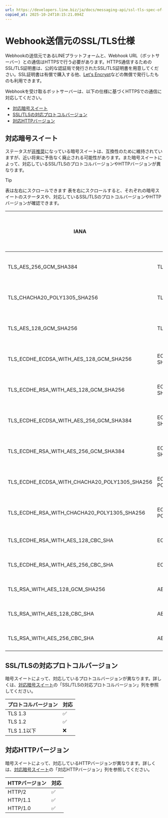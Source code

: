 ```yaml
---
url: https://developers.line.biz/ja/docs/messaging-api/ssl-tls-spec-of-the-webhook-source/
copied_at: 2025-10-24T10:15:21.094Z
---
```

# Webhook送信元のSSL/TLS仕様

Webhookの送信元であるLINEプラットフォームと、Webhook URL（ボットサーバー）との通信はHTTPSで行う必要があります。HTTPS通信するためのSSL/TLS証明書は、公的な認証局で発行されたSSL/TLS証明書を用意してください。SSL証明書は有償で購入する他、[Let's Encrypt](https://letsencrypt.org/)などの無償で発行したものも利用できます。

Webhookを受け取るボットサーバーは、以下の仕様に基づくHTTPSでの通信に対応してください。

*   [対応暗号スイート](#cipher-suites)
*   [SSL/TLSの対応プロトコルバージョン](#protocol-version)
*   [対応HTTPバージョン](#http-version)

## 対応暗号スイート

ステータスが[非推奨](https://developers.line.biz/ja/glossary/#deprecated)になっている暗号スイートは、互換性のために維持されていますが、近い将来に予告なく廃止される可能性があります。また暗号スイートによって、対応しているSSL/TLSのプロトコルバージョンやHTTPバージョンが異なります。

> [!TIP]
> 表は左右にスクロールできます
> 表を右にスクロールすると、それぞれの暗号スイートのステータスや、対応しているSSL/TLSのプロトコルバージョンやHTTPバージョンが確認できます。

| IANA | OpenSSL | Hex code | ステータス | SSL/TLSの対応プロトコルバージョン | 対応HTTPバージョン |
| --- | --- | --- | --- | --- | --- |
| TLS\_AES\_256\_GCM\_SHA384 | TLS\_AES\_256\_GCM\_SHA384 | 0x13, 0x02 |  | TLS 1.3 | <ul><li>HTTP/1.0</li><li>HTTP/1.1</li><li>HTTP/2</li></ul> |
| TLS\_CHACHA20\_POLY1305\_SHA256 | TLS\_CHACHA20\_POLY1305\_SHA256 | 0x13, 0x03 |  | TLS 1.3 | <ul><li>HTTP/1.0</li><li>HTTP/1.1</li><li>HTTP/2</li></ul> |
| TLS\_AES\_128\_GCM\_SHA256 | TLS\_AES\_128\_GCM\_SHA256 | 0x13, 0x01 |  | TLS 1.3 | <ul><li>HTTP/1.0</li><li>HTTP/1.1</li><li>HTTP/2</li></ul> |
| TLS\_ECDHE\_ECDSA\_WITH\_AES\_128\_GCM\_SHA256 | ECDHE-ECDSA-AES128-GCM-SHA256 | 0xc0, 0x2b |  | TLS 1.2 | <ul><li>HTTP/1.0</li><li>HTTP/1.1</li><li>HTTP/2</li></ul> |
| TLS\_ECDHE\_RSA\_WITH\_AES\_128\_GCM\_SHA256 | ECDHE-RSA-AES128-GCM-SHA256 | 0xc0,0x2f |  | TLS 1.2 | <ul><li>HTTP/1.0</li><li>HTTP/1.1</li><li>HTTP/2</li></ul> |
| TLS\_ECDHE\_ECDSA\_WITH\_AES\_256\_GCM\_SHA384 | ECDHE-ECDSA-AES256-GCM-SHA384 | 0xc0, 0x2c |  | TLS 1.2 | <ul><li>HTTP/1.0</li><li>HTTP/1.1</li><li>HTTP/2</li></ul> |
| TLS\_ECDHE\_RSA\_WITH\_AES\_256\_GCM\_SHA384 | ECDHE-RSA-AES256-GCM-SHA384 | 0xc0, 0x30 |  | TLS 1.2 | <ul><li>HTTP/1.0</li><li>HTTP/1.1</li><li>HTTP/2</li></ul> |
| TLS\_ECDHE\_ECDSA\_WITH\_CHACHA20\_POLY1305\_SHA256 | ECDHE-ECDSA-CHACHA20-POLY1305 | 0xcc, 0xa9 |  | TLS 1.2 | <ul><li>HTTP/1.0</li><li>HTTP/1.1</li><li>HTTP/2</li></ul> |
| TLS\_ECDHE\_RSA\_WITH\_CHACHA20\_POLY1305\_SHA256 | ECDHE-RSA-CHACHA20-POLY1305 | 0xcc, 0xa8 |  | TLS 1.2 | <ul><li>HTTP/1.0</li><li>HTTP/1.1</li><li>HTTP/2</li></ul> |
| TLS\_ECDHE\_RSA\_WITH\_AES\_128\_CBC\_SHA | ECDHE-RSA-AES128-SHA | 0xc0, 0x13 | 非推奨 | TLS 1.2 | <ul><li>HTTP/1.0</li><li>HTTP/1.1</li></ul> |
| TLS\_ECDHE\_RSA\_WITH\_AES\_256\_CBC\_SHA | ECDHE-RSA-AES256-SHA | 0xc0, 0x14 | 非推奨 | TLS 1.2 | <ul><li>HTTP/1.0</li><li>HTTP/1.1</li></ul> |
| TLS\_RSA\_WITH\_AES\_128\_GCM\_SHA256 | AES128-GCM-SHA256 | 0x00, 0x9c | 非推奨 | TLS 1.2 | <ul><li>HTTP/1.0</li><li>HTTP/1.1</li></ul> |
| TLS\_RSA\_WITH\_AES\_128\_CBC\_SHA | AES128-SHA | 0x00, 0x2f | 非推奨 | TLS 1.2 | <ul><li>HTTP/1.0</li><li>HTTP/1.1</li></ul> |
| TLS\_RSA\_WITH\_AES\_256\_CBC\_SHA | AES256-SHA | 0x00, 0x35 | 非推奨 | TLS 1.2 | <ul><li>HTTP/1.0</li><li>HTTP/1.1</li></ul> |

## SSL/TLSの対応プロトコルバージョン

暗号スイートによって、対応しているプロトコルバージョンが異なります。詳しくは、[対応暗号スイート](#cipher-suites)の「SSL/TLSの対応プロトコルバージョン」列を参照してください。

| プロトコルバージョン | 対応 |
| --- | --- |
| TLS 1.3 | ✅ |
| TLS 1.2 | ✅ |
| TLS 1.1以下 | ❌ |

## 対応HTTPバージョン

暗号スイートによって、対応しているHTTPバージョンが異なります。詳しくは、[対応暗号スイート](#cipher-suites)の「対応HTTPバージョン」列を参照してください。

| HTTPバージョン | 対応 |
| --- | --- |
| HTTP/2 | ✅ |
| HTTP/1.1 | ✅ |
| HTTP/1.0 | ✅ |